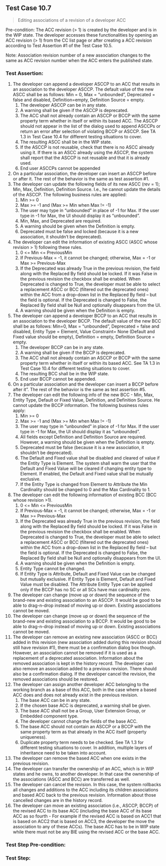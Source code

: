 ## Test Case 10.7

> Editing associations of a revision of a developer ACC

Pre-condition: The ACC revision (> 1) is created by the developer and is in the WIP state. The developer accesses these functionalities by opening an ACC revision (> 1) from the CC list page or after creating a ACC revision according to Test Assertion #1 of the Test Case 10.5.

Note: Association revision number of a new association changes to the same as ACC revision number when the ACC enters the published state.

### Test Assertion:

1. The developer can append a developer ASCCP to an ACC that results in an association to the developer ASCCP. The default value of the new ASCC shall be as follows: Min = 0, Max = “unbounded”, Deprecated = false and disabled, Definition=empty, Definition Source = empty.
	1. The developer ASCCP can be in any state.
	2. A warning shall be given if the ASCCP is deprecated.
	3. The ACC shall not already contain an ASCCP or BCCP with the same property term whether in itself or within its based ACC. The ASCCP should not appear in the list of the dialog used to append ASCCPs or return an error after selection of violating BCCP or ASCCP. See TA 1.3 in Test Case 10.4 for different testing situations to cover.
	4. The resulting ASCC shall be in the WIP state.
	5. If the ASCCP is not reusable, check that there is no ASCC already using it. If there is an ASCC already using the ASCCP, the system shall report that the ASCCP is not reusable and that it is already used.
	6. End user ASCCPs cannot be appended
2. On a particular association, the developer can insert an ASCCP before or after it. The rest of the behavior is the same as test assertion #1.
3. The developer can update the following fields of its new ASCC (rev = 1); Min, Max, Definition, Definition Source. I.e., he cannot update the details of the ASCCP. The following business rules are applied:
	1. Min >= 0
	2. Max >= -1 and (Max >= Min when Max != -1)
	3. The user may type in “unbounded” in place of -1 for Max. If the user type in -1 for Max, the UI should display it as “unbounded”.
	4. Min, Max, and Deprecated are required.
	5. A warning should be given when the Definition is empty.
	6. Deprecated must be false and locked (because it is a new association, it shouldn’t be deprecated).
4. The developer can edit the information of existing ASCC (ASCC whose revision > 1) following these rules.
	1. 0 <= Min <= PreviousMin
	2. If Previous-Max = -1, it cannot be changed; otherwise, Max = -1 or Max >= Previous-Max
	3. If the Deprecated was already True in the previous revision, the field along with the Replaced By field should be locked. If it was False in the previous revision the checkbox shall be enabled. When Deprecated is changed to True, the developer must be able to select a replacement ASCC or BCC (filtered out the deprecated ones) within the ACC from a drop-down list in the Replaced By field – but the field is optional. If the Deprecated is changed to False, the Replaced By field shall be Null and optionally disappears from the UI.
	4. A warning should be given when the Definition is empty.
5. The developer can append a developer BCCP to an ACC that results in an association to the developer BCCP. The default value of the new BCC shall be as follows: Min=0, Max = “unbounded”, Deprecated = false and disabled, Entity Type = Element, Value Constraint= None (Default and Fixed value should be empty), Definition = empty, Definition Source = empty.
	1. The developer BCCP can be in any state.
	2. A warning shall be given if the BCCP is deprecated.
	3. The ACC shall not already contain an ASCCP or BCCP with the same property term whether in itself or within its based ACC. See TA 1.3 in Test Case 10.4 for different testing situations to cover.
	4. The resulting BCC shall be in the WIP state.
	5. End user BCCP cannot be appended.
6. On a particular association and the developer can insert a BCCP before after it”. The rest of the behavior is the same as test assertion #5.
7. The developer can edit the following info of the new BCC - Min, Max, Entity Type, Default or Fixed Value, Definition, and Definition Source. He cannot update the BCCP information. The following business rules apply:
	1. Min >= 0
	2. Max >= -1 and (Max >= Min when Max != -1)
	3. The user may type in “unbounded” in place of -1 for Max. If the user type in -1 for Max, the UI should display it as “unbounded”.
	4. All fields except Definition and Definition Source are required. However, a warning should be given when the Definition is empty.
	5. Deprecated must be false (because it is a new association, it shouldn’t be deprecated).
	6. The Default and Fixed value shall be disabled and cleared of value if the Entity Type is Element. The system shall warn the user that the Default and Fixed Value will be cleared if changing entity type to Element. If enabled, the Default and Fixed value shall be mutually exclusive.
	7. If the Entity Type is changed from Element to Attribute the Min Cardinality should be changed to 0 and the Max Cardinality to 1.
8. The developer can edit the following information of existing BCC (BCC whose revision >1).
	1. 0 <= Min <= PreviousMin
	2. If Previous-Max = -1, it cannot be changed; otherwise, Max = -1 or Max >= Previous-Max
	3. If the Deprecated was already True in the previous revision, the field along with the Replaced By field should be locked. If it was False in the previous revision the checkbox shall be enabled. When Deprecated is changed to True, the developer must be able to select a replacement ASCC or BCC (filtered out the deprecated ones) within the ACC from a drop-down list in the Replaced By field – but the field is optional. If the Deprecated is changed to False, the Replaced By field shall be Null and optionally disappears from the UI.
	4. A warning should be given when the Definition is empty.
	5. Entity Type cannot be changed.
	6. If Entity Type is Attribute, Default and Fixed Value can be changed but mutually exclusive. If Entity Type is Element, Default and Fixed Value must be disabled. The Attribute Entity Type can be applied only if the BCCP has no SC or all SCs have max cardinality zero.
9. The developer can change (move up or down) the sequence of the brand-new and existing association to an ASCCP. It would be good to be able to drag-n-drop instead of moving up or down. Existing associations cannot be moved.
10. The developer can change (move up or down) the sequence of the brand-new and existing association to a BCCP. It would be good to be able to drag-n-drop instead of moving up or down. Existing associations cannot be moved.
11. The developer can remove an existing new association (ASCC or BCC) added in this revision (new association added during this revision should still have revision #1), there must be a confirmation dialog box though. However, an association cannot be removed if it is used as a replacement of a deprecated association. Information about the removed association is kept in the history record. The developer can also remove an association added to a previous revision. There should also be a confirmation dialog. If the developer cancel the revision, the removed associations should be restored.
12. The developer can assign another developer ACC belonging to the working branch as a base of this ACC, both in the case where a based ACC does and does not already exist in the previous revision.
	1. The base ACC can be in any state.
	2. If the chosen base ACC is deprecated, a warning shall be given.
	3. The base ACC shall not be a Group, User Extension Group, or Embedded component type.
	4. The developer cannot change the fields of the base ACC.
	5. The base ACC should not contain an ASCCP or a BCCP with the same property term as that already in the ACC itself (property uniqueness).
	6. Duplicate property term needs to be checked. See TA 1.3 for different testing situations to cover. In addition, multiple layers of inheritance need to be taken into account.
13. The developer can remove the based ACC when one exists in the previous revision.
14. The developer can transfer the ownership of an ACC, which is in WIP states and he owns, to another developer. In that case the ownership of the associations (ASCC and BCC) are transferred as well.
15. The developer can cancel the revision. In this case, the system rollbacks all changes and additions to the ACC including its children associations and based ACC back to the previous revision. Information about those cancelled changes are in the history record.
16. The developer can move an existing association (i.e., ASCCP, BCCP) of the revised ACC to its base ACC (including the base ACC of its base ACC as so fourth - For example if the revised ACC is based on ACC1 that is based on ACC2 that is based on ACC3, the developer the move the association to any of these ACCs). The base ACC has to be in WIP state while there must not be any BIE using the revised ACC or the base ACC.

### Test Step Pre-condition:



### Test Step: